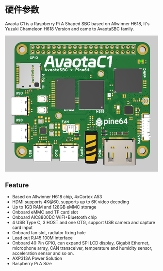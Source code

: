 # 硬件参数

Avaota C1 is a Raspberry Pi A Shaped SBC based on Allwinner H618, It's Yuzuki Chameleon H618 Version and came to AvaotaSBC family.

![image-20240606130339519](assets/post/hardware_info/image-20240606130339519.png)

## Feature

- Based on Allwinner H618 chip, 4xCortex A53
- HDMI supports 4K@60, supports up to 6K video decoding
- Up to 1GB RAM and 128GB eMMC storage
- Onboard eMMC and TF card slot
- Onboard AIC8800DC WIFI+Bluetooth chip
- 4 USB Type C, 3 HOST and one OTG, support USB camera and capture card input
- Onboard fan slot, radiator fixing hole
- Lead out RJ45 100M interface
- Onboard 40 Pin GPIO, can expand SPI LCD display, Gigabit Ethernet, microphone array, CAN transceiver, temperature and humidity sensor, acceleration sensor and so on.
- AXP313A Power Solution
- Raspberry Pi A Size
